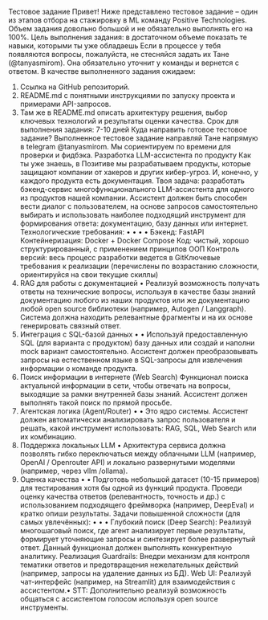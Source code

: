 Тестовое задание
Привет! Ниже представлено тестовое задание – один из этапов отбора на стажировку в ML команду
Positive Technologies. Объем задания довольно большой и не обязательно выполнять его на 100%. Цель
выполнения задания: в достаточном объеме показать те навыки, которыми ты уже обладаешь
Если в процессе у тебя появляются вопросы, пожалуйста, не стесняйся задать их Тане (@tanyasmirom).
Она обязательно уточнит у команды и вернется с ответом.
В качестве выполненного задания ожидаем:
1. Ссылка на GitHub репозиторий.
2. README.md с понятными инструкциями по запуску проекта и примерами API-запросов.
3. Там же в README.md описать архитектуру решения, выбор ключевых технологий и
результаты оценки качества.
Срок для выполнения задания: 7-10 дней
Куда направить готовое тестовое задание?
Выполненное тестовое задание направляй Тане напрямую в telegram @tanyasmirom. Мы сориентируем
по времени для проверки и фидбэка.
Разработка LLM-ассистента по продукту
Как ты уже знаешь, в Позитиве мы разрабатываем продукты, которые защищают компании от хакеров и
других кибер-угроз. И, конечно, у каждого продукта есть документация.
Твоя задача: разработать бэкенд-сервис многофункционального LLM-ассистента для одного из
продуктов нашей компании. Ассистент должен быть способен вести диалог с пользователем, на основе
запросов самостоятельно выбирать и использовать наиболее подходящий инструмент для формирования
ответа: документацию, базу данных или интернет.
Технологические требования:
•
•
•
•
Бэкенд: FastAPI
Контейнеризация: Docker + Docker Compose
Код: чистый, хорошо структурированный, с применением принципов ООП
Контроль версий: весь процесс разработки ведется в GitКлючевые требования к реализации
(перечислены по возрастанию сложности, ориентируйся на свои текущие скиллы)
1. RAG для работы с документацией
•
Реализуй возможность получать ответы на технические вопросы, используя в качестве базы
знаний документацию любого из наших продуктов или же документацию любой open source
библиотеки (например, Autogen / Langgraph). Система должна находить релевантные
фрагменты и на их основе генерировать связный ответ.
2. Интеграция с SQL-базой данных
•
•
Используй предоставленную SQL (для варианта с продуктом) базу данных или создай и
наполни mock вариант самостоятельно.
Ассистент должен преобразовывать запросы на естественном языке в SQL-запросы для
извлечения информации о команде продукта.
3. Поиск информации в интернете (Web Search)
Функционал поиска актуальной информации в сети, чтобы отвечать на вопросы, выходящие
за рамки внутренней базы знаний. Ассистент должен выполнять такой поиск по прямой
просьбе.
4. Агентская логика (Agent/Router)
•
•
Это ядро системы. Ассистент должен автоматически анализировать запрос пользователя и
решать, какой инструмент использовать: RAG, SQL, Web Search или их комбинацию.
5. Поддержка локальных LLM
•
Архитектура сервиса должна позволять гибко переключаться между облачными LLM
(например, OpenAI / Openrouter API) и локально развернутыми моделями (например, через
vllm /ollama).
6. Оценка качества
•
•
Подготовь небольшой датасет (10-15 примеров) для тестирования хотя бы одной из функций
продукта.
Проведи оценку качества ответов (релевантность, точность и др.) с использованием
подходящего фреймворка (например, DeepEval) и кратко опиши результаты.
Задачи повышенной сложности (для самых увлечённых):
•
•
•
Глубокий поиск (Deep Search): Реализуй многошаговый поиск, где агент анализирует первые
результаты, формирует уточняющие запросы и синтезирует более развернутый ответ. Данный
функционал должен выполнять конкурентную аналитику.
Реализация Guardrails: Внедри механизм для контроля тематики ответов и предотвращения
нежелательных действий (например, запросы на удаление данных из БД).
Web UI: Реализуй чат-интерфейс (например, на Streamlit) для взаимодействия с ассистентом.•
STT: Дополнительно реализуй возможность общаться с ассистентом голосом используя open
source инструменты.